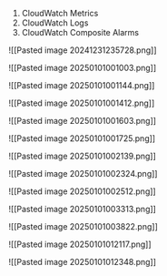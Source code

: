 1. CloudWatch Metrics
2. CloudWatch Logs
3. CloudWatch Composite Alarms


![[Pasted image 20241231235728.png]]



![[Pasted image 20250101001003.png]]



![[Pasted image 20250101001144.png]]



![[Pasted image 20250101001412.png]]



![[Pasted image 20250101001603.png]]


![[Pasted image 20250101001725.png]]


![[Pasted image 20250101002139.png]]


![[Pasted image 20250101002324.png]]



![[Pasted image 20250101002512.png]]

![[Pasted image 20250101003313.png]]


![[Pasted image 20250101003822.png]]


![[Pasted image 20250101012117.png]]


![[Pasted image 20250101012348.png]]